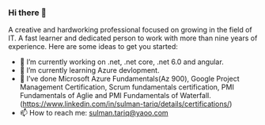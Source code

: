 ### Hi there 👋
A creative and hardworking professional focused on growing in the field of IT. A fast learner and dedicated person to work with more than nine years of experience.
Here are some ideas to get you started:

- 🔭 I’m currently working on .net, .net core, .net 6.0 and angular.
- 🌱 I’m currently learning Azure devlopment.
- 👯 I’ve done Microsoft Azure Fundamentals(Az 900), Google Project Management Certification, Scrum fundamentals certification, PMI Fundamentals of Aglie and PMI Fundamentals of Waterfall. (https://www.linkedin.com/in/sulman-tariq/details/certifications/)
- 📫 How to reach me: sulman.tariq@yaoo.com

<!--
**SulmanTariq1/SulmanTariq1** is a ✨ _special_ ✨ repository because its `README.md` (this file) appears on your GitHub profile.

Here are some ideas to get you started:

- 🔭 I’m currently working on ...
- 🌱 I’m currently learning ...
- 👯 I’m looking to collaborate on ...
- 🤔 I’m looking for help with ...
- 💬 Ask me about ...
- 📫 How to reach me: ...
- 😄 Pronouns: ...
- ⚡ Fun fact: ...
-->
